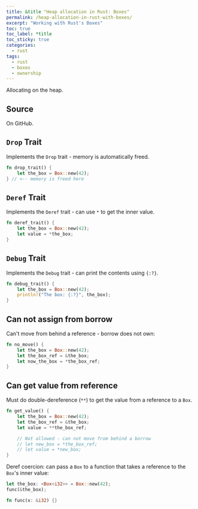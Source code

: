 ```yaml
---
title: &title "Heap allocation in Rust: Boxes"
permalink: /heap-allocation-in-rust-with-boxes/
excerpt: "Working with Rust's Boxes"
toc: true
toc_label: *title
toc_sticky: true
categories:
  - rust
tags:
  - rust
  - boxes
  - ownership
---
```


Allocating on the heap.

## Source

On GitHub.


## `Drop` Trait

Implements the `Drop` trait - memory is automatically freed.

```rust
fn drop_trait() {
    let the_box = Box::new(42);
} // <-- memory is freed here
```

## `Deref` Trait

Implements the `Deref` trait - can use `*` to get the inner value.

```rust
fn deref_trait() {
    let the_box = Box::new(42);
    let value = *the_box;
}
```


## `Debug` Trait

Implements the `Debug` trait - can print the contents using `{:?}`.

```rust
fn debug_trait() {
    let the_box = Box::new(42);
    println!("The box: {:?}", the_box);
}
```


## Can not assign from borrow

Can't move from behind a reference - borrow does not own:

```rust
fn no_move() {
    let the_box = Box::new(42);
    let the_box_ref = &the_box;
    let now_the_box = *the_box_ref;
}
```


## Can get value from reference

Must do double-dereference (`**`) to get the value from a reference to a `Box`.

```rust
fn get_value() {
    let the_box = Box::new(42);
    let the_box_ref = &the_box;
    let value = **the_box_ref;

    // Not allowed - can not move from behind a borrow
    // let new_box = *the_box_ref;
    // let value = *new_box;
}
```

Deref coercion: can pass a `Box` to a function that takes a reference to the `Box`'s inner value:
```rust
let the_box: <Box<i32>> = Box::new(42);
func(&the_box);

fn func(x: &i32) {}
```
